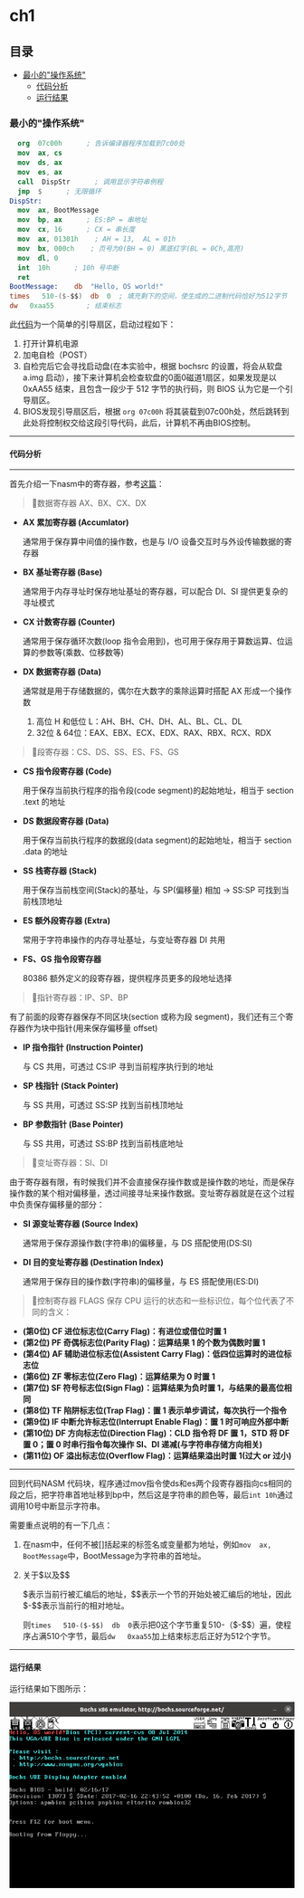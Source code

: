 # ch1

## 目录

-   [最小的"操作系统"](#最小的操作系统)
    -   [代码分析   ](#代码分析---)
    -   [运行结果](#运行结果)

### 最小的"操作系统"

```nasm
  org  07c00h      ; 告诉编译器程序加载到7c00处
  mov  ax, cs
  mov  ds, ax
  mov  es, ax
  call  DispStr      ; 调用显示字符串例程
  jmp  $      ; 无限循环
DispStr:
  mov  ax, BootMessage
  mov  bp, ax      ; ES:BP = 串地址
  mov  cx, 16      ; CX = 串长度
  mov  ax, 01301h    ; AH = 13,  AL = 01h
  mov  bx, 000ch    ; 页号为0(BH = 0) 黑底红字(BL = 0Ch,高亮)
  mov  dl, 0
  int  10h      ; 10h 号中断
  ret
BootMessage:    db  "Hello, OS world!"
times   510-($-$$)  db  0  ; 填充剩下的空间，使生成的二进制代码恰好为512字节
dw   0xaa55        ; 结束标志
```

此[代码](https://www.wolai.com/5TaHG3LFHNNyDfZc2p9jpb#d3Q5GsY3UuG5MMM9ozxL92 "代码")为一个简单的引导扇区，启动过程如下：

1.  打开计算机电源
2.  加电自检（POST）
3.  自检完后它会寻找启动盘(在本实验中，根据 bochsrc 的设置，将会从软盘a.img 启动），接下来计算机会检查软盘的0面0磁道1扇区，如果发现是以0xAA55 结束，且包含一段少于 512 字节的执行码，则 BIOS 认为它是一个引导扇区。
4.  BIOS发现引导扇区后，根据 `org 07c00h` 将其装载到07c00h处，然后跳转到此处将控制权交给这段引导代码，此后，计算机不再由BIOS控制。

***

#### 代码分析  &#x20;

***

首先介绍一下nasm中的寄存器，参考[这篇](https://blog.csdn.net/weixin_44691608/article/details/109851814 "这篇")：

> 📌数据寄存器 AX、BX、CX、DX

-   **AX 累加寄存器 (Accumlator)**

    &#x20;通常用于保存算中间值的操作数，也是与 I/O 设备交互时与外设传输数据的寄存器
-   **BX 基址寄存器 (Base)**

    通常用于内存寻址时保存地址基址的寄存器，可以配合 DI、SI 提供更复杂的寻址模式
-   **CX 计数寄存器 (Counter)**

    通常用于保存循环次数(loop 指令会用到)，也可用于保存用于算数运算、位运算的参数等(乘数、位移数等)&#x20;
-   **DX 数据寄存器 (Data)**

    通常就是用于存储数据的，偶尔在大数字的乘除运算时搭配 AX 形成一个操作数
    1.  高位 H 和低位 L：AH、BH、CH、DH、AL、BL、CL、DL
    2.  32位 & 64位：EAX、EBX、ECX、EDX、RAX、RBX、RCX、RDX

> 📌段寄存器：CS、DS、SS、ES、FS、GS

-   **CS 指令段寄存器 (Code)**

    用于保存当前执行程序的指令段(code segment)的起始地址，相当于 section .text 的地址
-   **DS 数据段寄存器 (Data)**

    用于保存当前执行程序的数据段(data segment)的起始地址，相当于 section .data 的地址
-   **SS 栈寄存器 (Stack)**

    用于保存当前栈空间(Stack)的基址，与 SP(偏移量) 相加 -> SS:SP 可找到当前栈顶地址
-   **ES 额外段寄存器 (Extra)**

    常用于字符串操作的内存寻址基址，与变址寄存器 DI 共用
-   **FS、GS 指令段寄存器**

    80386 额外定义的段寄存器，提供程序员更多的段地址选择

> 📌指针寄存器：IP、SP、BP

有了前面的段寄存器保存不同区块(section 或称为段 segment)，我们还有三个寄存器作为块中指针(用来保存偏移量 offset)

-   **IP 指令指针 (Instruction Pointer)**

    与 CS 共用，可透过 CS:IP 寻到当前程序执行到的地址
-   **SP 栈指针 (Stack Pointer)**

    与 SS 共用，可透过 SS:SP 找到当前栈顶地址
-   **BP 参数指针 (Base Pointer)**

    与 SS 共用，可透过 SS:BP 找到当前栈底地址

> 📌变址寄存器：SI、DI

由于寄存器有限，有时候我们并不会直接保存操作数或是操作数的地址，而是保存操作数的某个相对偏移量，透过间接寻址来操作数据。变址寄存器就是在这个过程中负责保存偏移量的部分：

-   **SI 源变址寄存器 (Source Index)**

    通常用于保存源操作数(字符串)的偏移量，与 DS 搭配使用(DS:SI)
-   **DI 目的变址寄存器 (Destination Index)**

    通常用于保存目的操作数(字符串)的偏移量，与 ES 搭配使用(ES:DI)

> 📌控制寄存器 FLAGS 保存 CPU 运行的状态和一些标识位，每个位代表了不同的含义：

-   **(第0位) CF 进位标志位(Carry Flag)：有进位或借位时置 1**
-   **(第2位) PF 奇偶标志位(Parity Flag)：运算结果 1 的个数为偶数时置 1**
-   **(第4位) AF 辅助进位标志位(Assistent Carry Flag)：低四位运算时的进位标志位**
-   **(第6位) ZF 零标志位(Zero Flag)：运算结果为 0 时置 1**
-   **(第7位) SF 符号标志位(Sign Flag)：运算结果为负时置 1，与结果的最高位相同**
-   **(第8位) TF 陷阱标志位(Trap Flag)：置 1 表示单步调试，每次执行一个指令**
-   **(第9位) IF 中断允许标志位(Interrupt Enable Flag)：置 1 时可响应外部中断**
-   **(第10位) DF 方向标志位(Direction Flag)：CLD 指令将 DF 置 1，STD 将 DF 置 0；置 0 时串行指令每次操作 SI、DI 递减(与字符串存储方向相关)**
-   **(第11位) OF 溢出标志位(Overflow Flag)：运算结果溢出时置 1(过大 or 过小)**   &#x20;

***

&#x20;   回到代码NASM 代码块，程序通过mov指令使ds和es两个段寄存器指向cs相同的段之后，把字符串首地址移到bp中，然后这是字符串的颜色等，最后`int 10h`通过调用10号中断显示字符串。

需要重点说明的有一下几点：

1.  在nasm中，任何不被\[]括起来的标签名或变量都为地址，例如`mov  ax, BootMessage`中，BootMessage为字符串的首地址。
2.  关于\$以及\$\$

    \$表示当前行被汇编后的地址，\$\$表示一个节的开始处被汇编后的地址，因此\$-\$\$表示当前行的相对地址。

    则`times   510-($-$$)  db  0`表示把0这个字节重复510-（\$-\$\$）遍，使程序占满510个字节，最后`dw   0xaa55`加上结束标志后正好为512个字节。

***

#### 运行结果

运行结果如下图所示：

![](image/image_faEAyZSQMh.png)
